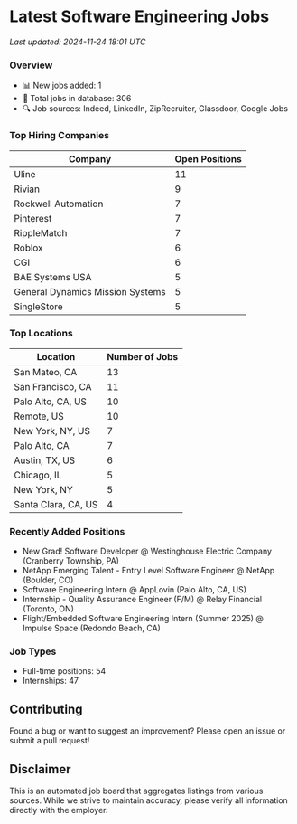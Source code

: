 # Latest Software Engineering Jobs
*Last updated: 2024-11-24 18:01 UTC*

### Overview
- 📊 New jobs added: 1
- 💼 Total jobs in database: 306
- 🔍 Job sources: Indeed, LinkedIn, ZipRecruiter, Glassdoor, Google Jobs

### Top Hiring Companies
| Company | Open Positions |
|---------|---------------|
| Uline | 11 |
| Rivian | 9 |
| Rockwell Automation | 7 |
| Pinterest | 7 |
| RippleMatch | 7 |
| Roblox | 6 |
| CGI | 6 |
| BAE Systems USA | 5 |
| General Dynamics Mission Systems | 5 |
| SingleStore | 5 |

### Top Locations
| Location | Number of Jobs |
|----------|---------------|
| San Mateo, CA | 13 |
| San Francisco, CA | 11 |
| Palo Alto, CA, US | 10 |
| Remote, US | 10 |
| New York, NY, US | 7 |
| Palo Alto, CA | 7 |
| Austin, TX, US | 6 |
| Chicago, IL | 5 |
| New York, NY | 5 |
| Santa Clara, CA, US | 4 |

### Recently Added Positions
- New Grad! Software Developer @ Westinghouse Electric Company (Cranberry Township, PA)
- NetApp Emerging Talent - Entry Level Software Engineer @ NetApp (Boulder, CO)
- Software Engineering Intern @ AppLovin (Palo Alto, CA, US)
- Internship - Quality Assurance Engineer (F/M) @ Relay Financial (Toronto, ON)
- Flight/Embedded Software Engineering Intern (Summer 2025) @ Impulse Space (Redondo Beach, CA)

### Job Types
- Full-time positions: 54
- Internships: 47

## Contributing
Found a bug or want to suggest an improvement? Please open an issue or submit a pull request!

## Disclaimer
This is an automated job board that aggregates listings from various sources. While we strive to maintain accuracy, 
please verify all information directly with the employer.
